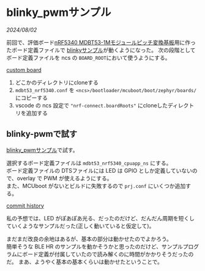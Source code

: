 # blinky_pwmサンプル

<i>2024/08/02</i>

前回で、評価ボード[nRF5340 MDBT53-1Mモジュールピッチ変換基板](https://www.switch-science.com/products/8658)用に作ったボード定義ファイルで [blinkyサンプル](https://github.com/nrfconnect/sdk-zephyr/tree/main/samples/basic/blinky)が動くようになった。
次の段階としてボード定義ファイルを ncs の `BOARD_ROOT`において使うようにする。

[custom board](https://github.com/hirokuma/ncs-custom-board/tree/e96c73db58d00dfa373835039aa558f01c6b4a4e)

1. どこかのディレクトリにcloneする
2. `mdbt53_nrf5340.conf` を `<ncs>/bootloader/mcuboot/boot/zephyr/boards/` にコピーする
3. vscode の ncs 設定で `"nrf-connect.boardRoots"` にcloneしたディレクトリを追加する

## blinky-pwmで試す

[blinky_pwmサンプル](https://github.com/nrfconnect/sdk-zephyr/tree/main/samples/basic/blinky_pwm)で試す。

選択するボード定義ファイルは `mdbt53_nrf5340_cpuapp_ns` にする。  
ボード定義ファイルの DTSファイルには LED は GPIO としか定義していないので、overlay で PWM が使えるようにする。  
また、MCUboot がないとビルドに失敗するので `prj.conf` にいくつか追加する。

[commit history](https://github.com/hirokuma/ncs-blinky-pwm-sample/commits/main/)

私の予想では、LED がぽあぽあ光る、だったのだけど、だんだん周期を短くしていくようなサンプルだった(正しく動いていると仮定して)。

まだまだ改良の余地はあるが、基本の部分は動かせたのでよかろう。  
簡単そうな BLE HR のサンプルを動かそうかと思ったのだけど、サンプルプログラムにボード定義が付属していたので読み解くのに時間がかかりそうだったのだ。
まあ、ようやく基本の基本くらいは動かせたということで。

